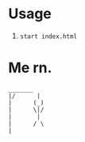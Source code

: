 # Usage
1. ``start index.html`` 
 
# Me rn.
    _______
    |/      |
    |      (_)
    |      \|/
    |       |
    |      / \
    |
